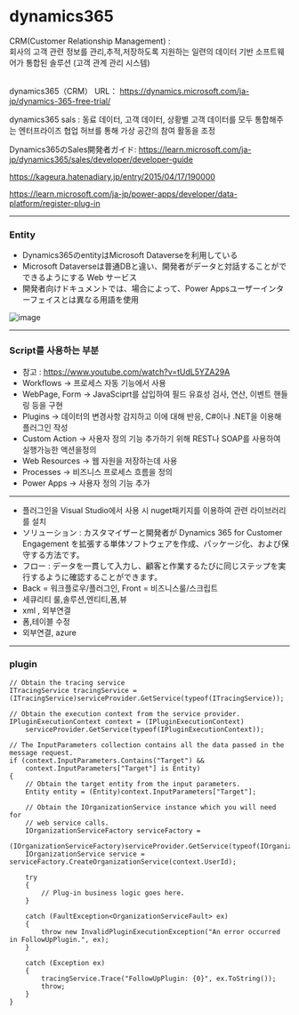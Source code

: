 <h1>dynamics365</h1>
CRM(Customer Relationship Management) : <br>
회사의 고객 관련 정보를 관리,추적,저장하도록 지원하는 일련의 데이터 기반 소프트웨어가 통합된 솔루션 (고객 관계 관리 시스템) <br><br>

dynamics365（CRM） URL：
https://dynamics.microsoft.com/ja-jp/dynamics-365-free-trial/<br>

dynamics365 sals : 동료 데이터, 고객 데이터, 상황별 고객 데이터를 모두 통합해주는 엔터프라이즈 협업 허브를 통해 가상 공간의 참여 활동을 조정<br>

Dynamics365のSales開発者ガイド: https://learn.microsoft.com/ja-jp/dynamics365/sales/developer/developer-guide<br>

https://kageura.hatenadiary.jp/entry/2015/04/17/190000<br>

https://learn.microsoft.com/ja-jp/power-apps/developer/data-platform/register-plug-in
<hr>
<h3>Entity</h3>

 - Dynamics365のentityはMicrosoft Dataverseを利用している 
 - Microsoft Dataverseは普通DBと違い、開発者がデータと対話することがでできるようにする Web サービス 
 - 開発者向けドキュメントでは、場合によって、Power Appsユーザーインターフェイスとは異なる用語を使用
 
![image](https://github.com/kimTH65/cs/assets/59690816/d886091e-1731-41b9-8786-cfcb178c2e62)

<hr>
<h3>Script를 사용하는 부분</h3> 

 - 참고 : https://www.youtube.com/watch?v=tUdL5YZA29A
 - Workflows -> 프로세스 자동 기능에서 사용
 - WebPage, Form -> JavaSciprt를 삽입하여 필드 유효성 검사, 연산, 이벤트 핸들링 등을 구현
 - Plugins -> 데이터의 변경사항 감지하고 이에 대해 반응, C#이나 .NET을 이용해 플러그인 작성
 - Custom Action -> 사용자 정의 기능 추가하기 위해 REST나 SOAP를 사용하여 실행가능한 액션을정의
 - Web Resources -> 웹 자원을 저장하는데 사용
 - Processes -> 비즈니스 프로세스 흐름을 정의
 - Power Apps -> 사용자 정의 기능 추가 

<hr>

 - 플러그인을 Visual Studio에서 사용 시 nuget패키지를 이용하여 관련 라이브러리를 설치
 - ソリューション : カスタマイザーと開発者が Dynamics 365 for Customer Engagement を拡張する単体ソフトウェアを作成、パッケージ化、および保守する方法です。
 - フロー : データを一貫して入力し、顧客と作業するたびに同じステップを実行するように確認することができます。
 - Back = 워크플로우/플러그인, Front = 비즈니스룰/스크립트
 - 세큐리티 룰,솔루션,엔티티,폼,뷰
 - xml , 외부연결
 - 폼,테이블 수정
 - 외부연결, azure


<hr>
<h3>plugin</h3>

```
// Obtain the tracing service
ITracingService tracingService =
(ITracingService)serviceProvider.GetService(typeof(ITracingService));

// Obtain the execution context from the service provider.  
IPluginExecutionContext context = (IPluginExecutionContext)
    serviceProvider.GetService(typeof(IPluginExecutionContext));

// The InputParameters collection contains all the data passed in the message request.  
if (context.InputParameters.Contains("Target") &&
    context.InputParameters["Target"] is Entity)
{
    // Obtain the target entity from the input parameters.  
    Entity entity = (Entity)context.InputParameters["Target"];

    // Obtain the IOrganizationService instance which you will need for  
    // web service calls.  
    IOrganizationServiceFactory serviceFactory =
        (IOrganizationServiceFactory)serviceProvider.GetService(typeof(IOrganizationServiceFactory));
    IOrganizationService service = serviceFactory.CreateOrganizationService(context.UserId);

    try
    {
        // Plug-in business logic goes here.  
    }

    catch (FaultException<OrganizationServiceFault> ex)
    {
        throw new InvalidPluginExecutionException("An error occurred in FollowUpPlugin.", ex);
    }

    catch (Exception ex)
    {
        tracingService.Trace("FollowUpPlugin: {0}", ex.ToString());
        throw;
    }
}
```

